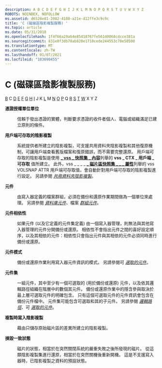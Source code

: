 ```yaml
---
description: A B C D E F G H I J K L M N O P Q R S T U V W X Y Z
ROBOTS: NOINDEX, NOFOLLOW
ms.assetid: d6528e81-2082-4180-a21e-d12ffe3c9c9c
title: 'C (磁碟區陰影複製服務) '
ms.topic: article
ms.date: 05/31/2018
ms.openlocfilehash: 1f4f66a29a64e85418767fe561d0068cdcce381a
ms.sourcegitcommit: 831e8f3db78ab820e1710cede244553c70e50500
ms.translationtype: MT
ms.contentlocale: zh-TW
ms.lasthandoff: 01/07/2021
ms.locfileid: "103690455"
---
```

# <a name="c-volume-shadow-copy-service"></a>C (磁碟區陰影複製服務) 

[](vssgloss-a.md) [B](vssgloss-b.md) C [D](vssgloss-d.md) [E](vssgloss-e.md) [F](vssgloss-f.md) [G](vssgloss-g.md) [H](vssgloss-h.md) [I](vssgloss-i.md) J K [L](vssgloss-l.md) M [N](vssgloss-n.md) [O](vssgloss-o.md) [P](vssgloss-p.md) Q [R](vssgloss-r.md) [S](vssgloss-s.md) [T](vssgloss-t.md) [](vssgloss-v.md) [W](vssgloss-w.md) X Y Z

<dl> <dt>

<span id="base.vssgloss_certification_authority"></span><span id="BASE.VSSGLOSS_CERTIFICATION_AUTHORITY"></span>**憑證授權單位單位**
</dt> <dd>

信賴于發出憑證的實體，判斷要求憑證的收件者個人、電腦或組織滿足已建立原則的條件。

</dd> <dt>

<span id="base.vssgloss_client_accessible_shadow_copy"></span><span id="BASE.VSSGLOSS_CLIENT_ACCESSIBLE_SHADOW_COPY"></span>**用戶端可存取的陰影複製**
</dt> <dd>

系統提供者所建立的陰影複製，可支援共用資料夾陰影複製和其他復原機制，可讓用戶端查看舊版檔案和復原錯誤，而不需要完整還原。 用戶端可存取的陰影複製是使用 [**\_ vss \_ 快照集 \_ 內容**](/windows/desktop/api/Vss/ne-vss-vss_snapshot_context)列舉的 **vss \_ CTX \_ 用戶端 \_ 可存取** 值所建立。 此外，vss \_ \_ \_ \_ [**\_ 磁片區快照集 \_ \_ \_ 屬性**](/windows/desktop/api/Vss/ne-vss-vss_volume_snapshot_attributes)列舉的 vss VOLSNAP ATTR 用戶端可存取值，會自動針對用戶端可存取的陰影複製進行設定。 另請參閱 [*共用資料夾陰影複製*](vssgloss-s.md)。

</dd> <dt>

<span id="base.vssgloss_component"></span><span id="BASE.VSSGLOSS_COMPONENT"></span>**元件**
</dt> <dd>

由寫入器定義的檔案群組，必須在備份和還原作業期間做為一個單位來處理。 另請參閱 [*資料庫元件*](vssgloss-d.md)、檔案 [*群組元件*](vssgloss-f.md)。

</dd> <dt>

<span id="base.vssgloss_component_dependency"></span><span id="BASE.VSSGLOSS_COMPONENT_DEPENDENCY"></span>**元件相依性**
</dt> <dd>

如果元件 (以及它定義的元件集定義) 由一個寫入器管理，則無法與其他寫入器管理的元件分開備份或還原。 相依性不會指出元件之間的喜好設定順序，以及其相依的元件：相依性只會指出元件與其相依的元件必須同時進行備份或還原。

</dd> <dt>

<span id="base.vssgloss_component_mode"></span><span id="BASE.VSSGLOSS_COMPONENT_MODE"></span>**元件模式**
</dt> <dd>

備份或還原作業利用寫入器元件資訊的模式。 另請參閱可 [*選取的元件*](vssgloss-s.md)。

</dd> <dt>

<span id="base.vssgloss_component_set"></span><span id="BASE.VSSGLOSS_COMPONENT_SET"></span>**元件集**
</dt> <dd>

一組元件，其中至少有一個可選取的 (用於備份或還原) 元件，以及依其邏輯路徑組織在階層中的數個其元件。 備份或還原作業中的隱含參與取決於最上層可選取元件的明確包含。 只有這個可選取元件的元件資訊會包含在備份元件檔中。 元件集可能包含可選取和其的子元件。 另請參閱 [*邏輯路徑*](vssgloss-l.md)、可 [*選取的元件*](vssgloss-s.md)。

</dd> <dt>

<span id="base.vssgloss_copy_on_write_shadow_copy"></span><span id="BASE.VSSGLOSS_COPY_ON_WRITE_SHADOW_COPY"></span>**複製時寫入陰影複製**
</dt> <dd>

藉由只儲存原始磁片區的差異所建立的陰影複製。

</dd> <dt>

<span id="base.vssgloss_crash_consistent_state"></span><span id="BASE.VSSGLOSS_CRASH_CONSISTENT_STATE"></span>**損毀一致狀態**
</dt> <dd>

磁片的狀態，相當於在突然關閉系統的嚴重失敗之後所發現的磁片。 從這類陰影複製集進行還原，相當於在突然關機後重新開機。 這是不支援寫入器時，已陰影複製之資料的預設狀態。

</dd> </dl>

 

 



